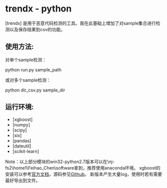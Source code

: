 trendx - python
=================

[trendx] 是用于恶意代码检测的工具。我在此基础上增加了对sample集合进行检测以及保存结果到csv的功能。

使用方法:
------
对单个sample检测：

python run.py sample_path

或对多个sample检测：

python dir_csv.py sample_dir

运行环境:
-------------------------
- [xgboost]
- [numpy]
- [scipy]
- [six]
- [pandas]
- [dateutil]
- [scikit-learn]

Note：以上部分模块的win32-python2.7版本可以在\\nj-fs2\home1\Feihao_Chen\software拿到，推荐使用anaconda环境。
xgboost的安装可以参考[官方文档](https://xgboost.readthedocs.io/en/latest/build.html)，源码参见[Github](https://github.com/dmlc/xgboost)。
新版本产生大量log，使用时若有需要最好导出到文件。